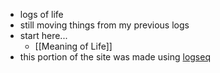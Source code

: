 - logs of life
- still moving things from my previous logs
- start here...
	- [[Meaning of Life]]
- this portion of the site was made using [logseq](https://github.com/logseq/logseq)